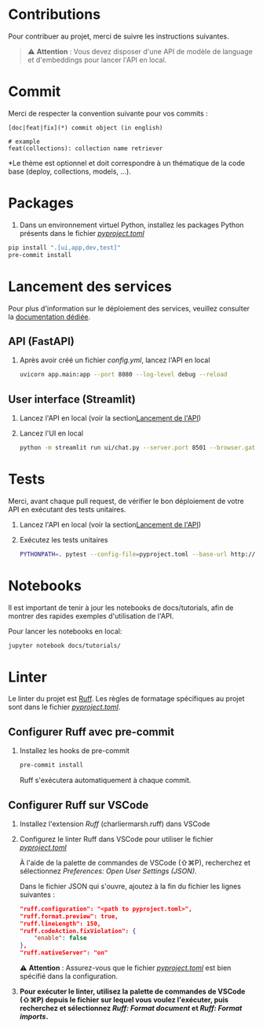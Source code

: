 # Contributions

Pour contribuer au projet, merci de suivre les instructions suivantes.

> ⚠️ **Attention** : Vous devez disposer d'une API de modèle de language et d'embeddings pour lancer l'API en local.

# Commit 

Merci de respecter la convention suivante pour vos commits :

```
[doc|feat|fix](*) commit object (in english)

# example
feat(collections): collection name retriever
```

*Le thème est optionnel et doit correspondre à un thématique de la code base (deploy, collections, models, ...).

# Packages

1. Dans un environnement virtuel Python, installez les packages Python présents dans le fichier *[pyproject.toml](./pyproject.toml)*

  ```bash 
  pip install ".[ui,app,dev,test]"
  pre-commit install
  ```

# Lancement des services

Pour plus d'information sur le déploiement des services, veuillez consulter la [documentation dédiée](./docs/deployment.md).

## API (FastAPI)

1. Après avoir créé un fichier *config.yml*, lancez l'API en local

    ```bash
    uvicorn app.main:app --port 8080 --log-level debug --reload
    ```

## User interface (Streamlit)

1. Lancez l'API en local (voir la section[Lancement de l'API](#lancement-de-l-api))

2. Lancez l'UI en local

    ```bash
    python -m streamlit run ui/chat.py --server.port 8501 --browser.gatherUsageStats false --theme.base light
    ```

# Tests

Merci, avant chaque pull request, de vérifier le bon déploiement de votre API en exécutant des tests unitaires.

1. Lancez l'API en local (voir la section[Lancement de l'API](#lancement-de-l-api))

2. Exécutez les tests unitaires
    
    ```bash
    PYTHONPATH=. pytest --config-file=pyproject.toml --base-url http://localhost:8080/v1 --api-key-user API_KEY_USER --api-key-admin API_KEY_ADMIN --log-cli-level=INFO
    ```

# Notebooks

Il est important de tenir à jour les notebooks de docs/tutorials, afin de montrer des rapides exemples d'utilisation de l'API.

Pour lancer les notebooks en local:

```bash
jupyter notebook docs/tutorials/
```

# Linter

Le linter du projet est [Ruff](https://beta.ruff.rs/docs/configuration/). Les règles de formatage spécifiques au projet sont dans le fichier *[pyproject.toml](./pyproject.toml)*.

## Configurer Ruff avec pre-commit

1. Installez les hooks de pre-commit

    ```bash
    pre-commit install
    ```

    Ruff s'exécutera automatiquement à chaque commit.

## Configurer Ruff sur VSCode

1. Installez l'extension *Ruff* (charliermarsh.ruff) dans VSCode
2. Configurez le linter Ruff dans VSCode pour utiliser le fichier *[pyproject.toml](./pyproject.toml)*

    À l'aide de la palette de commandes de VSCode (⇧⌘P), recherchez et sélectionnez *Preferences: Open User Settings (JSON)*.

    Dans le fichier JSON qui s'ouvre, ajoutez à la fin du fichier les lignes suivantes :

    ```json
    "ruff.configuration": "<path to pyproject.toml>",
    "ruff.format.preview": true,
    "ruff.lineLength": 150,
    "ruff.codeAction.fixViolation": {
        "enable": false
    },
    "ruff.nativeServer": "on"
    ```

    ⚠️ **Attention** : Assurez-vous que le fichier *[pyproject.toml](./app/pyproject.toml)* est bien spécifié dans la configuration.

3. **Pour exécuter le linter, utilisez la palette de commandes de VSCode (⇧⌘P) depuis le fichier sur lequel vous voulez l'exécuter, puis recherchez et sélectionnez *Ruff: Format document* et *Ruff: Format imports*.**
